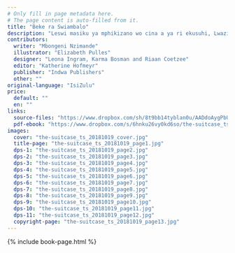 ```yaml
---
# Only fill in page metadata here.
# The page content is auto-filled from it.
title: "Beke ra Swiambalo"
description: "Leswi masiku ya mphikizano wo cina a ya ri ekusuhi, Lwazi a titwa a chuhile a anakanya leswaku a nge vi na swona swo Ambala. Hi ku pfuniwa hi kokwana wa yena wa xisati na moya wo seketela wa kokwana wa yena xinuna, swi ti komba leswaku u ta kuma hinkwaswo leswi mbilu ya yena yi swi navelaka."
contributors:
  writer: "Mbongeni Nzimande"
  illustrator: "Elizabeth Pulles"
  designer: "Leona Ingram, Karma Bosman and Riaan Coetzee"
  editor: "Katherine Hofmeyr"
  publisher: "Indwa Publishers"
  other: ""
original-language: "IsiZulu"
price:
  default: ""
  en: ""
links:
  source-files: "https://www.dropbox.com/sh/8t9bb14tyblan0u/AADdoAygPbUQEAGNJoJtMElra?dl=0"
  pdf-ebook: "https://www.dropbox.com/s/6hnku26vy0kd6so/the-suitcase_ts_20181019.pdf?dl=0"
images:
  cover: "the-suitcase_ts_20181019_cover.jpg"
  title-page: "the-suitcase_ts_20181019_page1.jpg"
  dps-1: "the-suitcase_ts_20181019_page2.jpg"
  dps-2: "the-suitcase_ts_20181019_page3.jpg"
  dps-3: "the-suitcase_ts_20181019_page4.jpg"
  dps-4: "the-suitcase_ts_20181019_page5.jpg"
  dps-5: "the-suitcase_ts_20181019_page6.jpg"
  dps-6: "the-suitcase_ts_20181019_page7.jpg"
  dps-7: "the-suitcase_ts_20181019_page8.jpg"
  dps-8: "the-suitcase_ts_20181019_page9.jpg"
  dps-9: "the-suitcase_ts_20181019_page10.jpg"
  dps-10: "the-suitcase_ts_20181019_page11.jpg"
  dps-11: "the-suitcase_ts_20181019_page12.jpg"
  copyright-page: "the-suitcase_ts_20181019_page13.jpg"
---
```


{% include book-page.html %}

